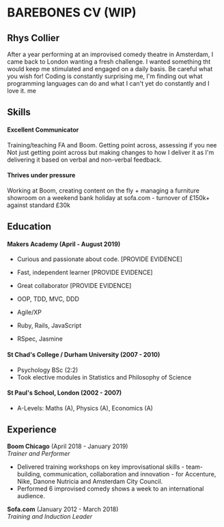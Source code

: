 # BAREBONES CV (WIP) #
## Rhys Collier

After a year performing at an improvised comedy theatre in Amsterdam, I came back to London wanting a fresh challenge. I wanted something tht would keep me stimulated and engaged on a daily basis. Be careful what you wish for! Coding is constantly surprising me, I'm finding out what programming languages can do and what I can't yet do constantly and I love it. me  

## Skills

#### Excellent Communicator

Training/teaching FA and Boom. Getting point across, assessing if you nee Not just getting point across but making changes to how I deliver it as I'm delivering it based on verbal and non-verbal feedback.

#### Thrives under pressure

Working at Boom, creating content on the fly + managing a furniture showroom on a weekend bank holiday at sofa.com - turnover of £150k+ against standard £30k

## Education

#### Makers Academy (April - August 2019)

- Curious and passionate about code. [PROVIDE EVIDENCE]
- Fast, independent learner [PROVIDE EVIDENCE]
- Great collaborator [PROVIDE EVIDENCE]

- OOP, TDD, MVC, DDD
- Agile/XP
- Ruby, Rails, JavaScript
- RSpec, Jasmine

#### St Chad's College / Durham University (2007 - 2010)

- Psychology BSc (2:2)
- Took elective modules in Statistics and Philosophy of Science

#### St Paul's School, London (2002 - 2007)

- A-Levels: Maths (A), Physics (A), Economics (A)

## Experience

**Boom Chicago** (April 2018 - January 2019)    
*Trainer and Performer*
- Delivered training workshops on key improvisational skills - team-building, communication, collaboration and innovation - for Accenture, Nike, Danone Nutricia and Amsterdam City Council.
- Performed 6 improvised comedy shows a week to an international audience.

**Sofa.com** (January 2012 - March 2018)   
*Training and Induction Leader*  
